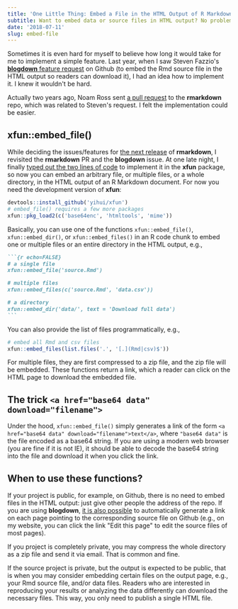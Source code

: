 ```yaml
---
title: 'One Little Thing: Embed a File in the HTML Output of R Markdown'
subtitle: Want to embed data or source files in HTML output? No problem!
date: '2018-07-11'
slug: embed-file
---
```


Sometimes it is even hard for myself to believe how long it would take for me to implement a simple feature. Last year, when I saw Steven Fazzio's [**blogdown** feature request](https://github.com/rstudio/blogdown/issues/106) on Github (to embed the Rmd source file in the HTML output so readers can download it), I had an idea how to implement it. I knew it wouldn't be hard.

Actually two years ago, Noam Ross sent [a pull request](https://github.com/rstudio/rmarkdown/pull/708) to the **rmarkdown** repo, which was related to Steven's request. I felt the implementation could be easier.

## xfun::embed_file()

While deciding the issues/features for [the next release](https://github.com/rstudio/rmarkdown/projects/1) of **rmarkdown**, I revisited the **rmarkdown** PR and the **blogdown** issue. At one late night, I finally [typed out the two lines of code](https://github.com/yihui/xfun/commit/d8199f86dbf06) to implement it in the **xfun** package, so now you can embed an arbitrary file, or multiple files, or a whole directory, in the HTML output of an R Markdown document. For now you need the development version of **xfun**:

```r
devtools::install_github('yihui/xfun')
# embed_file() requires a few more packages
xfun::pkg_load2(c('base64enc', 'htmltools', 'mime'))
```

Basically, you can use one of the functions `xfun::embed_file()`, `xfun::embed_dir()`, or `xfun::embed_files()` in an R code chunk to embed one or multiple files or an entire directory in the HTML output, e.g.,

````md
```{r echo=FALSE}
# a single file
xfun::embed_file('source.Rmd')

# multiple files
xfun::embed_files(c('source.Rmd', 'data.csv'))

# a directory
xfun::embed_dir('data/', text = 'Download full data')
```
````

You can also provide the list of files programmatically, e.g.,

```r
# embed all Rmd and csv files
xfun::embed_files(list.files('.', '[.](Rmd|csv)$'))
```

For multiple files, they are first compressed to a zip file, and the zip file will be embedded. These functions return a link, which a reader can click on the HTML page to download the embedded file.

## The trick `<a href="base64 data" download="filename">`

Under the hood, `xfun::embed_file()` simply generates a link of the form `<a href="base64 data" download="filename">text</a>`, where `"base64 data"` is the file encoded as a base64 string. If you are using a modern web browser (you are fine if it is not IE), it should be able to decode the base64 string into the file and download it when you click the link.

## When to use these functions? 

If your project is public, for example, on Github, there is no need to embed files in the HTML output: just give other people the address of the repo. If you are using **blogdown**, [it is also possible](https://github.com/rstudio/blogdown/issues/106) to automatically generate a link on each page pointing to the corresponding source file on Github (e.g., on my website, you can click the link "Edit this page" to edit the source files of most pages). 

If you project is completely private, you may compress the whole directory as a zip file and send it via email. That is common and fine.

If the source project is private, but the output is expected to be public, that is when you may consider embedding certain files on the output page, e.g., your Rmd source file, and/or data files. Readers who are interested in reproducing your results or analyzing the data differently can download the necessary files. This way, you only need to publish a single HTML file.
